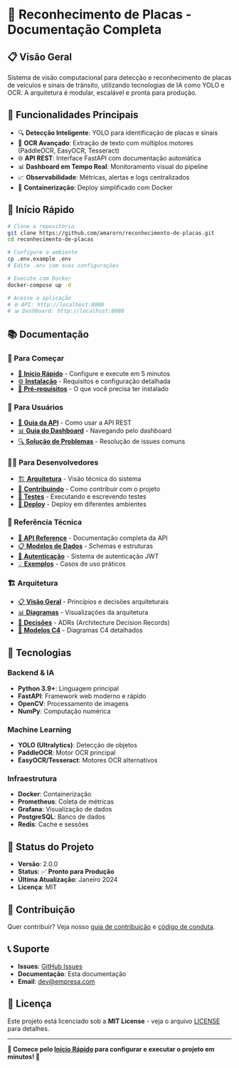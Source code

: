 # 🚀 **Reconhecimento de Placas - Documentação Completa**

## 📋 **Visão Geral**

Sistema de visão computacional para detecção e reconhecimento de placas de veículos e sinais de trânsito, utilizando tecnologias de IA como YOLO e OCR. A arquitetura é modular, escalável e pronta para produção.

## 🎯 **Funcionalidades Principais**

- 🔍 **Detecção Inteligente**: YOLO para identificação de placas e sinais
- 📝 **OCR Avançado**: Extração de texto com múltiplos motores (PaddleOCR, EasyOCR, Tesseract)
- 🌐 **API REST**: Interface FastAPI com documentação automática
- 📊 **Dashboard em Tempo Real**: Monitoramento visual do pipeline
- 📈 **Observabilidade**: Métricas, alertas e logs centralizados
- 🐳 **Containerização**: Deploy simplificado com Docker

## 🚀 **Início Rápido**

```bash
# Clone o repositório
git clone https://github.com/amarorn/reconhecimento-de-placas.git
cd reconhecimento-de-placas

# Configure o ambiente
cp .env.example .env
# Edite .env com suas configurações

# Execute com Docker
docker-compose up -d

# Acesse a aplicação
# 🌐 API: http://localhost:8000
# 📊 Dashboard: http://localhost:8080
```

## 📚 **Documentação**

### **🚀 Para Começar**
- [🚀 **Início Rápido**](getting-started/quick-start.md) - Configure e execute em 5 minutos
- [⚙️ **Instalação**](getting-started/installation.md) - Requisitos e configuração detalhada
- [🔧 **Pré-requisitos**](getting-started/prerequisites.md) - O que você precisa ter instalado

### **👥 Para Usuários**
- [📖 **Guia da API**](user-guides/api-usage.md) - Como usar a API REST
- [📊 **Guia do Dashboard**](user-guides/dashboard-guide.md) - Navegando pelo dashboard
- [🔍 **Solução de Problemas**](user-guides/troubleshooting.md) - Resolução de issues comuns

### **👨‍💻 Para Desenvolvedores**
- [🏗️ **Arquitetura**](developer-guides/architecture.md) - Visão técnica do sistema
- [🤝 **Contribuindo**](developer-guides/contributing.md) - Como contribuir com o projeto
- [🧪 **Testes**](developer-guides/testing.md) - Executando e escrevendo testes
- [🚀 **Deploy**](developer-guides/deployment.md) - Deploy em diferentes ambientes

### **🔧 Referência Técnica**
- [📖 **API Reference**](api-reference/endpoints.md) - Documentação completa da API
- [📋 **Modelos de Dados**](api-reference/models.md) - Schemas e estruturas
- [🔐 **Autenticação**](api-reference/authentication.md) - Sistema de autenticação JWT
- [💡 **Exemplos**](api-reference/examples.md) - Casos de uso práticos

### **🏗️ Arquitetura**
- [📋 **Visão Geral**](architecture/overview.md) - Princípios e decisões arquiteturais
- [📊 **Diagramas**](architecture/diagrams.md) - Visualizações da arquitetura
- [📝 **Decisões**](architecture/decisions.md) - ADRs (Architecture Decision Records)
- [🎯 **Modelos C4**](architecture/c4-models.md) - Diagramas C4 detalhados

## 🔧 **Tecnologias**

### **Backend & IA**
- **Python 3.9+**: Linguagem principal
- **FastAPI**: Framework web moderno e rápido
- **OpenCV**: Processamento de imagens
- **NumPy**: Computação numérica

### **Machine Learning**
- **YOLO (Ultralytics)**: Detecção de objetos
- **PaddleOCR**: Motor OCR principal
- **EasyOCR/Tesseract**: Motores OCR alternativos

### **Infraestrutura**
- **Docker**: Containerização
- **Prometheus**: Coleta de métricas
- **Grafana**: Visualização de dados
- **PostgreSQL**: Banco de dados
- **Redis**: Cache e sessões

## 🚀 **Status do Projeto**

- **Versão**: 2.0.0
- **Status**: ✅ **Pronto para Produção**
- **Última Atualização**: Janeiro 2024
- **Licença**: MIT

## 🤝 **Contribuição**

Quer contribuir? Veja nosso [guia de contribuição](developer-guides/contributing.md) e [código de conduta](CODE_OF_CONDUCT.md).

## 📞 **Suporte**

- **Issues**: [GitHub Issues](https://github.com/amarorn/reconhecimento-de-placas/issues)
- **Documentação**: Esta documentação
- **Email**: dev@empresa.com

## 📄 **Licença**

Este projeto está licenciado sob a **MIT License** - veja o arquivo [LICENSE](../LICENSE) para detalhes.

---

**🎯 Comece pelo [Início Rápido](getting-started/quick-start.md) para configurar e executar o projeto em minutos! 🎯**
